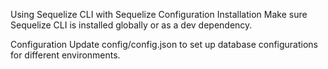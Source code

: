 Using Sequelize CLI with Sequelize Configuration
Installation
Make sure Sequelize CLI is installed globally or as a dev dependency.

Configuration
Update config/config.json to set up database configurations for different environments.